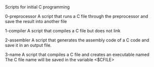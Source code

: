Scripts for initial C programming

0-preprocessor A script that runs a C file through the preprocessor and save the result into another file

1-compiler A script that compiles a C file but does not link

2-assembler A script that generates the assembly code of a C code and save it in an output file.

3-name A script that compiles a C file and creates an executable named <cisfun>
	The C file name will be saved in the variable <$CFILE>
